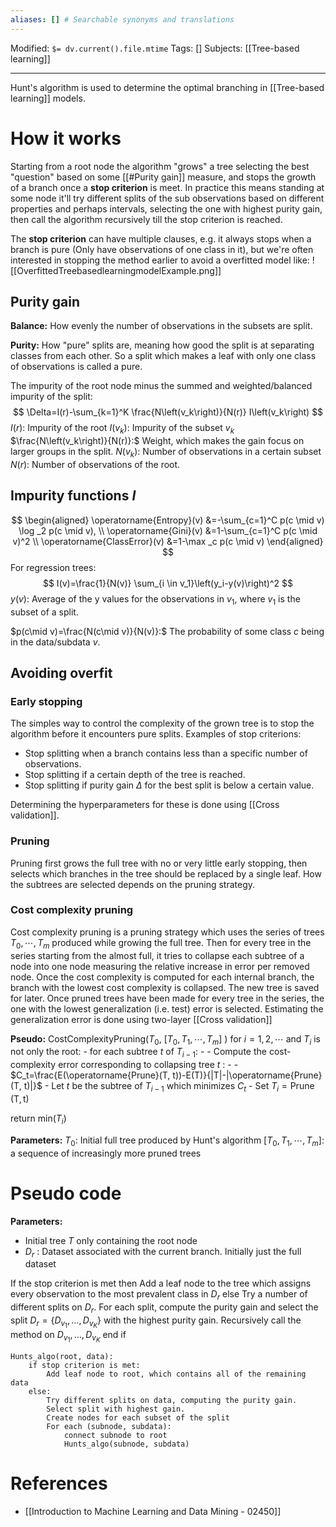```yaml
---
aliases: [] # Searchable synonyms and translations
---
```

Modified: `$= dv.current().file.mtime`
Tags: []
Subjects: [[Tree-based learning]]
****

Hunt's algorithm is used to determine the optimal branching in [[Tree-based learning]] models.

# How it works
Starting from a root node the algorithm "grows" a tree selecting the best "question" based on some [[#Purity gain]] measure, and stops the growth of a branch once a **stop criterion** is meet.
In practice this means standing at some node it'll try different splits of the sub observations based on different properties and perhaps intervals, selecting the one with highest purity gain, then call the algorithm recursively till the stop criterion is reached.

The **stop criterion** can have multiple clauses, e.g. it always stops when a branch is pure (Only have observations of one class in it), but we're often interested in stopping the method earlier to avoid a overfitted model like:
<span class="centerImg">![[OverfittedTreebasedlearningmodelExample.png]]</span>

## Purity gain
**Balance:** How evenly the number of observations in the subsets are split.

**Purity:** How "pure" splits are, meaning how good the split is at separating classes from each other. So a split which makes a leaf with only one class of observations is called a pure.

The impurity of the root node minus the summed and weighted/balanced impurity of the split:
$$
\Delta=I(r)-\sum_{k=1}^K \frac{N\left(v_k\right)}{N(r)} I\left(v_k\right)
$$
$I(r):$ Impurity of the root
$I(v_{k}):$ Impurity of the subset $v_{k}$
$\frac{N\left(v_k\right)}{N(r)}:$ Weight, which makes the gain focus on larger groups in the split.
$N(v_{k}):$ Number of observations in a certain subset
$N(r):$ Number of observations of the root.

## Impurity functions $I$
$$
\begin{aligned}
\operatorname{Entropy}(v) &=-\sum_{c=1}^C p(c \mid v) \log _2 p(c \mid v), \\
\operatorname{Gini}(v) &=1-\sum_{c=1}^C p(c \mid v)^2 \\
\operatorname{ClassError}(v) &=1-\max _c p(c \mid v)
\end{aligned}
$$
For regression trees:
$$
I(v)=\frac{1}{N(v)} \sum_{i \in v_1}\left(y_i-y(v)\right)^2
$$
$y(v):$ Average of the y values for the observations in $v_{1}$, where $v_{1}$ is the subset of a split.

$p(c\mid v)=\frac{N(c\mid v)}{N(v)}:$ The probability of some class $c$ being in the data/subdata $v$.

## Avoiding overfit
### Early stopping
The simples way to control the complexity of the grown tree is to stop the algorithm before it encounters pure splits. Examples of stop criterions:
- Stop splitting when a branch contains less than a specific number of observations.
- Stop splitting if a certain depth of the tree is reached.
- Stop splitting if purity gain $\Delta$ for the best split is below a certain value.

Determining the hyperparameters for these is done using [[Cross validation]].
### Pruning
Pruning first grows the full tree with no or very little early stopping, then selects which branches in the tree should be replaced by a single leaf.
How the subtrees are selected depends on the pruning strategy.

### Cost complexity pruning
Cost complexity pruning is a pruning strategy which uses the series of trees $T_0, \cdots, T_m$ produced while growing the full tree. 
Then for every tree in the series starting from the almost full, it tries to collapse each subtree of a node into one node measuring the relative increase in error per removed node.
Once the cost complexity is computed for each internal branch, the branch with the lowest cost complexity is collapsed. The new tree is saved for later.
Once pruned trees have been made for every tree in the series, the one with the lowest generalization (i.e. test) error is selected.
Estimating the generalization error is done using two-layer [[Cross validation]]

**Pseudo:**
CostComplexityPruning($T_0$, \[$T_0, T_1, \cdots, T_m$\] )
for $i=1,2, \cdots$ and $T_i$ is not only the root:
	- for each subtree $t$ of $T_{i-1}$:
		- - Compute the cost-complexity error corresponding to collapsing tree $t$ :
		- - $C_t=\frac{E(\operatorname{Prune}(T, t))-E(T)}{|T|-|\operatorname{Prune}(T, t)|}$
	- Let $t$ be the subtree of $T_{i-1}$ which minimizes $C_t$ 
	- Set $T_i=\operatorname{Prune}(\mathrm{T}, \mathrm{t})$

return min($T_i$)

**Parameters:**
$T_{0}:$  Initial full tree produced by Hunt's algorithm
\[$T_0, T_1, \cdots, T_m$\]: a sequence of increasingly more pruned trees


# Pseudo code
**Parameters:**
- Initial tree $T$ only containing the root node
- $D_r$ : Dataset associated with the current branch. Initially just the full dataset


If the stop criterion is met then
Add a leaf node to the tree which assigns every observation to the most prevalent class in $D_r$ else
Try a number of different splits on $D_r$. For each split, compute the purity gain and select the split $D_r=\left\{D_{v_1}, \ldots, D_{v_K}\right\}$ with the highest purity gain.
Recursively call the method on $D_{v_1}, \ldots, D_{v_K}$ end if

```pseudo
Hunts_algo(root, data):
	if stop criterion is met:
		Add leaf node to root, which contains all of the remaining data
	else:
		Try different splits on data, computing the purity gain.
		Select split with highest gain.
		Create nodes for each subset of the split
		For each (subnode, subdata):
			connect subnode to root
			Hunts_algo(subnode, subdata)
```

# References
- [[Introduction to Machine Learning and Data Mining - 02450]]